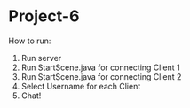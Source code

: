 # Project-6
How to run:
1. Run server
2. Run StartScene.java for connecting Client 1
3. Run StartScene.java for connecting Client 2
4. Select Username for each Client
5. Chat!
